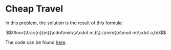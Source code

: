 # Cheap Travel

In this [problem](https://codeforces.com/problemset/problem/466/A), the solution is the result of this formula:

$$\floor{\frac{n}{m}}\cdot\min\{a\cdot m,b\}+\min\{(n\mod m)\cdot a,b\}$$

The code can be found [here](./solution.cpp).
